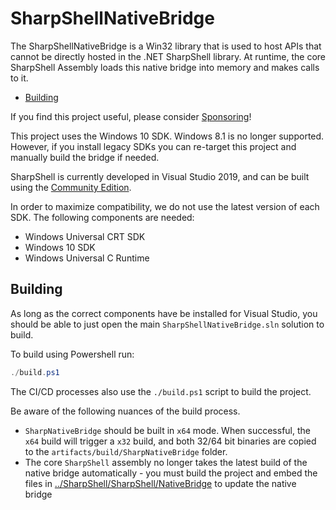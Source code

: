 # SharpShellNativeBridge

The SharpShellNativeBridge is a Win32 library that is used to host APIs that cannot be directly hosted in the .NET SharpShell library. At runtime, the core SharpShell Assembly loads this native bridge into memory and makes calls to it.

<!-- vim-markdown-toc GFM -->

* [Building](#building)

<!-- vim-markdown-toc -->

If you find this project useful, please consider [Sponsoring](https://github.com/sponsors/dwmkerr)!

This project uses the Windows 10 SDK. Windows 8.1 is no longer supported. However, if you install legacy SDKs you can re-target this project and manually build the bridge if needed.

SharpShell is currently developed in Visual Studio 2019, and can be built using the [Community Edition](https://visualstudio.microsoft.com/vs/community/).

In order to maximize compatibility, we do not use the latest version of each SDK. The following components are needed:

- Windows Universal CRT SDK
- Windows 10 SDK
- Windows Universal C Runtime

## Building

As long as the correct components have be installed for Visual Studio, you should be able to just open the main `SharpShellNativeBridge.sln` solution to build.

To build using Powershell run:

```ps1
./build.ps1
```

The CI/CD processes also use the `./build.ps1` script to build the project.

Be aware of the following nuances of the build process.

- `SharpNativeBridge` should be built in `x64` mode. When successful, the `x64` build will trigger a `x32` build, and both 32/64 bit binaries are copied to the `artifacts/build/SharpNativeBridge` folder.
- The core `SharpShell` assembly no longer takes the latest build of the native bridge automatically - you must build the project and embed the files in [../SharpShell/SharpShell/NativeBridge](../SharpShell/SharpShell/NativeBridge) to update the native bridge
